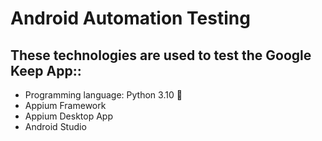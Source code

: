 # Android Automation Testing

## These technologies are used to test the Google Keep App::
* Programming language: Python 3.10 🐍
* Appium Framework
* Appium Desktop App
* Android Studio
